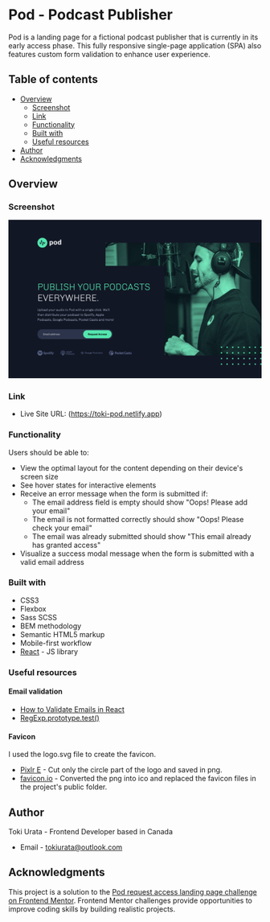 # Pod - Podcast Publisher

Pod is a landing page for a fictional podcast publisher that is currently in its early access phase. This fully responsive single-page application (SPA) also features custom form validation to enhance user experience.

## Table of contents

- [Overview](#overview)
  - [Screenshot](#screenshot)
  - [Link](#link)
  - [Functionality](#functionality)
  - [Built with](#built-with)
  - [Useful resources](#useful-resources)
- [Author](#author)
- [Acknowledgments](#acknowledgments)

## Overview

### Screenshot

![Pod - Podcast Publisher](/src/assets/screenshot.png)

### Link

- Live Site URL: (https://toki-pod.netlify.app)

### Functionality

Users should be able to:

- View the optimal layout for the content depending on their device's screen size
- See hover states for interactive elements
- Receive an error message when the form is submitted if:
  - The email address field is empty should show "Oops! Please add your email"
  - The email is not formatted correctly should show "Oops! Please check your email"
  - The email was already submitted should show "This email already has granted access"
- Visualize a success modal message when the form is submitted with a valid email address

### Built with

- CSS3
- Flexbox
- Sass SCSS
- BEM methodology
- Semantic HTML5 markup
- Mobile-first workflow
- [React](https://reactjs.org/) - JS library

### Useful resources

#### Email validation

- [How to Validate Emails in React](https://mailtrap.io/blog/validate-emails-in-react/)
- [RegExp.prototype.test()](https://developer.mozilla.org/en-US/docs/Web/JavaScript/Reference/Global_Objects/RegExp/test)

#### Favicon

I used the logo.svg file to create the favicon.

- [Pixlr E](https://pixlr.com/e/) - Cut only the circle part of the logo and saved in png.
- [favicon.io](https://favicon.io/) - Converted the png into ico and replaced the favicon files in the project's public folder.

## Author

Toki Urata - Frontend Developer based in Canada

- Email - [tokiurata@outlook.com](mailto:tokiurata@outlook.com)

## Acknowledgments

This project is a solution to the [Pod request access landing page challenge on Frontend Mentor](https://www.frontendmentor.io/challenges/pod-request-access-landing-page-eyTmdkLSG). Frontend Mentor challenges provide opportunities to improve coding skills by building realistic projects.
